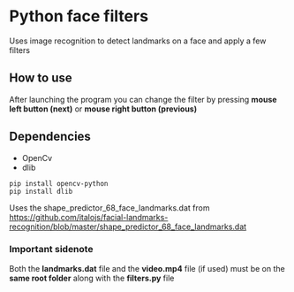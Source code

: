 # Python face filters

Uses image recognition to detect landmarks on a face and apply a few filters

## How to use
After launching the program you can change the filter by pressing **mouse left button (next)** or **mouse right button (previous)**

## Dependencies
- OpenCv
- dlib
```
pip install opencv-python
pip install dlib
```

Uses the shape_predictor_68_face_landmarks.dat
from https://github.com/italojs/facial-landmarks-recognition/blob/master/shape_predictor_68_face_landmarks.dat


### Important sidenote
Both the **landmarks.dat** file and the **video.mp4** file (if used) must be on the **same root folder** along with the **filters.py** file
